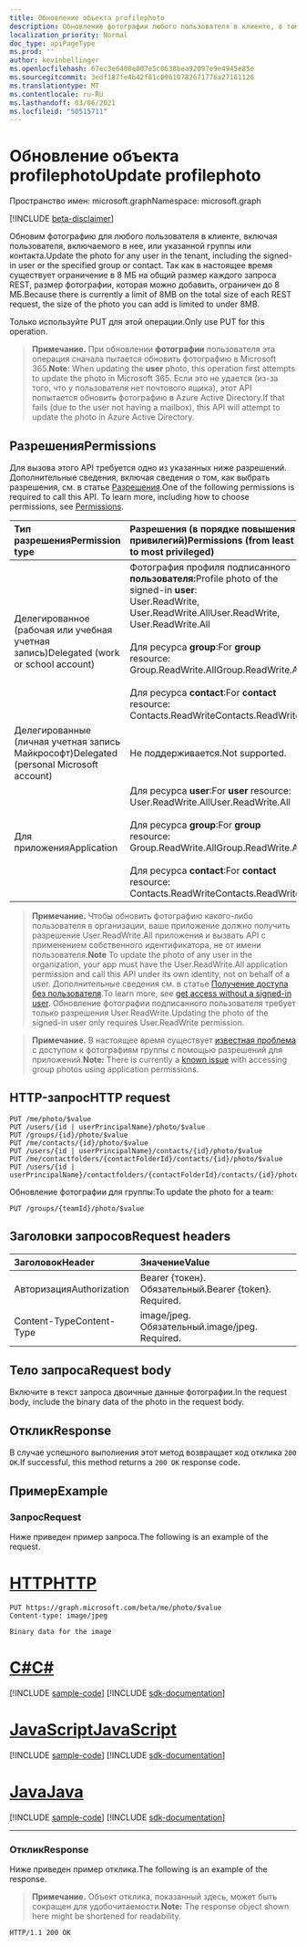 ```yaml
---
title: Обновление объекта profilephoto
description: Обновление фотографии любого пользователя в клиенте, в том числе пользователя, выполнившего вход, либо указанной группы или контакта. Так как
localization_priority: Normal
doc_type: apiPageType
ms.prod: ''
author: kevinbellinger
ms.openlocfilehash: 67ec3e6400e007e5c0638bea92097e9e4945e85e
ms.sourcegitcommit: 3edf187fe4b42f81c09610782671776a27161126
ms.translationtype: MT
ms.contentlocale: ru-RU
ms.lasthandoff: 03/06/2021
ms.locfileid: "50515711"
---
```

# <a name="update-profilephoto"></a><span data-ttu-id="d8516-104">Обновление объекта profilephoto</span><span class="sxs-lookup"><span data-stu-id="d8516-104">Update profilephoto</span></span>

<span data-ttu-id="d8516-105">Пространство имен: microsoft.graph</span><span class="sxs-lookup"><span data-stu-id="d8516-105">Namespace: microsoft.graph</span></span>

[!INCLUDE [beta-disclaimer](../../includes/beta-disclaimer.md)]

<span data-ttu-id="d8516-106">Обновим фотографию для любого пользователя в клиенте, включая пользователя, включаемого в нее, или указанной группы или контакта.</span><span class="sxs-lookup"><span data-stu-id="d8516-106">Update the photo for any user in the tenant, including the signed-in user or the specified group or contact.</span></span> <span data-ttu-id="d8516-107">Так как в настоящее время существует ограничение в 8 МБ на общий размер каждого запроса REST, размер фотографии, которая можно добавить, ограничен до 8 МБ.</span><span class="sxs-lookup"><span data-stu-id="d8516-107">Because there is currently a limit of 8MB on the total size of each REST request, the size of the photo you can add is limited to under 8MB.</span></span>

<span data-ttu-id="d8516-108">Только используйте PUT для этой операции.</span><span class="sxs-lookup"><span data-stu-id="d8516-108">Only use PUT for this operation.</span></span>

> <span data-ttu-id="d8516-109">**Примечание.** При обновлении **фотографии** пользователя эта операция сначала пытается обновить фотографию в Microsoft 365.</span><span class="sxs-lookup"><span data-stu-id="d8516-109">**Note**:  When updating the **user** photo, this operation first attempts to update the photo in Microsoft 365.</span></span> <span data-ttu-id="d8516-110">Если это не удается (из-за того, что у пользователя нет почтового ящика), этот API попытается обновить фотографию в Azure Active Directory.</span><span class="sxs-lookup"><span data-stu-id="d8516-110">If that fails (due to the user not having a mailbox), this API will attempt to update the photo in Azure Active Directory.</span></span>

## <a name="permissions"></a><span data-ttu-id="d8516-111">Разрешения</span><span class="sxs-lookup"><span data-stu-id="d8516-111">Permissions</span></span>
<span data-ttu-id="d8516-p104">Для вызова этого API требуется одно из указанных ниже разрешений. Дополнительные сведения, включая сведения о том, как выбрать разрешения, см. в статье [Разрешения](/graph/permissions-reference).</span><span class="sxs-lookup"><span data-stu-id="d8516-p104">One of the following permissions is required to call this API. To learn more, including how to choose permissions, see [Permissions](/graph/permissions-reference).</span></span>

|<span data-ttu-id="d8516-114">Тип разрешения</span><span class="sxs-lookup"><span data-stu-id="d8516-114">Permission type</span></span>      | <span data-ttu-id="d8516-115">Разрешения (в порядке повышения привилегий)</span><span class="sxs-lookup"><span data-stu-id="d8516-115">Permissions (from least to most privileged)</span></span>              |
|:--------------------|:---------------------------------------------------------|
|<span data-ttu-id="d8516-116">Делегированное (рабочая или учебная учетная запись)</span><span class="sxs-lookup"><span data-stu-id="d8516-116">Delegated (work or school account)</span></span>     | <span data-ttu-id="d8516-117">Фотография профиля подписанного **пользователя:**</span><span class="sxs-lookup"><span data-stu-id="d8516-117">Profile photo of the signed-in **user**:</span></span><br/><span data-ttu-id="d8516-118">User.ReadWrite, User.ReadWrite.All</span><span class="sxs-lookup"><span data-stu-id="d8516-118">User.ReadWrite, User.ReadWrite.All</span></span><br /><br /><span data-ttu-id="d8516-119">Для ресурса **group**:</span><span class="sxs-lookup"><span data-stu-id="d8516-119">For **group** resource:</span></span><br /><span data-ttu-id="d8516-120">Group.ReadWrite.All</span><span class="sxs-lookup"><span data-stu-id="d8516-120">Group.ReadWrite.All</span></span><br /><br /><span data-ttu-id="d8516-121">Для ресурса **contact**:</span><span class="sxs-lookup"><span data-stu-id="d8516-121">For **contact** resource:</span></span><br /><span data-ttu-id="d8516-122">Contacts.ReadWrite</span><span class="sxs-lookup"><span data-stu-id="d8516-122">Contacts.ReadWrite</span></span> |
|<span data-ttu-id="d8516-123">Делегированные (личная учетная запись Майкрософт)</span><span class="sxs-lookup"><span data-stu-id="d8516-123">Delegated (personal Microsoft account)</span></span> | <span data-ttu-id="d8516-124">Не поддерживается.</span><span class="sxs-lookup"><span data-stu-id="d8516-124">Not supported.</span></span> |
|<span data-ttu-id="d8516-125">Для приложения</span><span class="sxs-lookup"><span data-stu-id="d8516-125">Application</span></span>                            | <span data-ttu-id="d8516-126">Для ресурса **user**:</span><span class="sxs-lookup"><span data-stu-id="d8516-126">For **user** resource:</span></span><br/><span data-ttu-id="d8516-127">User.ReadWrite.All</span><span class="sxs-lookup"><span data-stu-id="d8516-127">User.ReadWrite.All</span></span><br /><br /><span data-ttu-id="d8516-128">Для ресурса **group**:</span><span class="sxs-lookup"><span data-stu-id="d8516-128">For **group** resource:</span></span><br /><span data-ttu-id="d8516-129">Group.ReadWrite.All</span><span class="sxs-lookup"><span data-stu-id="d8516-129">Group.ReadWrite.All</span></span><br /><br /><span data-ttu-id="d8516-130">Для ресурса **contact**:</span><span class="sxs-lookup"><span data-stu-id="d8516-130">For **contact** resource:</span></span><br /><span data-ttu-id="d8516-131">Contacts.ReadWrite</span><span class="sxs-lookup"><span data-stu-id="d8516-131">Contacts.ReadWrite</span></span> |

> <span data-ttu-id="d8516-132">**Примечание.** Чтобы обновить фотографию какого-либо пользователя в организации, ваше приложение должно получить разрешение User.ReadWrite.All приложения и вызвать API с применением собственного идентификатора, не от имени пользователя.</span><span class="sxs-lookup"><span data-stu-id="d8516-132">**Note** To update the photo of any user in the organization, your app must have the User.ReadWrite.All application permission and call this API under its own identity, not on behalf of a user.</span></span> <span data-ttu-id="d8516-133">Дополнительные сведения см. в статье [Получение доступа без пользователя](/graph/auth-v2-service).</span><span class="sxs-lookup"><span data-stu-id="d8516-133">To learn more, see [get access without a signed-in user](/graph/auth-v2-service).</span></span> <span data-ttu-id="d8516-134">Обновление фотографии подписанного пользователя требует только разрешения User.ReadWrite.</span><span class="sxs-lookup"><span data-stu-id="d8516-134">Updating the photo of the signed-in user only requires User.ReadWrite permission.</span></span>

> <span data-ttu-id="d8516-135">**Примечание.** В настоящее время существует [известная проблема](/graph/known-issues#groups) с доступом к фотографиям группы с помощью разрешений для приложений.</span><span class="sxs-lookup"><span data-stu-id="d8516-135">**Note:**  There is currently a [known issue](/graph/known-issues#groups) with accessing group photos using application permissions.</span></span>

## <a name="http-request"></a><span data-ttu-id="d8516-136">HTTP-запрос</span><span class="sxs-lookup"><span data-stu-id="d8516-136">HTTP request</span></span>
<!-- { "blockType": "ignored" } -->
```http
PUT /me/photo/$value
PUT /users/{id | userPrincipalName}/photo/$value
PUT /groups/{id}/photo/$value
PUT /me/contacts/{id}/photo/$value
PUT /users/{id | userPrincipalName}/contacts/{id}/photo/$value
PUT /me/contactfolders/{contactFolderId}/contacts/{id}/photo/$value
PUT /users/{id | userPrincipalName}/contactfolders/{contactFolderId}/contacts/{id}/photo/$value
```

<span data-ttu-id="d8516-137">Обновление фотографии для группы:</span><span class="sxs-lookup"><span data-stu-id="d8516-137">To update the photo for a team:</span></span>

<!-- { "blockType": "ignored" } -->
```http
PUT /groups/{teamId}/photo/$value
```

## <a name="request-headers"></a><span data-ttu-id="d8516-138">Заголовки запросов</span><span class="sxs-lookup"><span data-stu-id="d8516-138">Request headers</span></span>
| <span data-ttu-id="d8516-139">Заголовок</span><span class="sxs-lookup"><span data-stu-id="d8516-139">Header</span></span>       | <span data-ttu-id="d8516-140">Значение</span><span class="sxs-lookup"><span data-stu-id="d8516-140">Value</span></span> |
|:---------------|:--------|
| <span data-ttu-id="d8516-141">Авторизация</span><span class="sxs-lookup"><span data-stu-id="d8516-141">Authorization</span></span>  | <span data-ttu-id="d8516-p106">Bearer {токен}. Обязательный.</span><span class="sxs-lookup"><span data-stu-id="d8516-p106">Bearer {token}. Required.</span></span>  |
| <span data-ttu-id="d8516-144">Content-Type</span><span class="sxs-lookup"><span data-stu-id="d8516-144">Content-Type</span></span>  | <span data-ttu-id="d8516-p107">image/jpeg. Обязательный.</span><span class="sxs-lookup"><span data-stu-id="d8516-p107">image/jpeg. Required.</span></span>  |

## <a name="request-body"></a><span data-ttu-id="d8516-147">Тело запроса</span><span class="sxs-lookup"><span data-stu-id="d8516-147">Request body</span></span>
<span data-ttu-id="d8516-148">Включите в текст запроса двоичные данные фотографии.</span><span class="sxs-lookup"><span data-stu-id="d8516-148">In the request body, include the binary data of the photo in the request body.</span></span>

## <a name="response"></a><span data-ttu-id="d8516-149">Отклик</span><span class="sxs-lookup"><span data-stu-id="d8516-149">Response</span></span>

<span data-ttu-id="d8516-150">В случае успешного выполнения этот метод возвращает код отклика `200 OK`.</span><span class="sxs-lookup"><span data-stu-id="d8516-150">If successful, this method returns a `200 OK` response code.</span></span>

## <a name="example"></a><span data-ttu-id="d8516-151">Пример</span><span class="sxs-lookup"><span data-stu-id="d8516-151">Example</span></span>
### <a name="request"></a><span data-ttu-id="d8516-152">Запрос</span><span class="sxs-lookup"><span data-stu-id="d8516-152">Request</span></span>
<span data-ttu-id="d8516-153">Ниже приведен пример запроса.</span><span class="sxs-lookup"><span data-stu-id="d8516-153">The following is an example of the request.</span></span>

# <a name="http"></a>[<span data-ttu-id="d8516-154">HTTP</span><span class="sxs-lookup"><span data-stu-id="d8516-154">HTTP</span></span>](#tab/http)
<!-- {
  "blockType": "request",
  "name": "update_profilephoto"
}-->
```http
PUT https://graph.microsoft.com/beta/me/photo/$value
Content-type: image/jpeg

Binary data for the image

```
# <a name="c"></a>[<span data-ttu-id="d8516-155">C#</span><span class="sxs-lookup"><span data-stu-id="d8516-155">C#</span></span>](#tab/csharp)
[!INCLUDE [sample-code](../includes/snippets/csharp/update-profilephoto-csharp-snippets.md)]
[!INCLUDE [sdk-documentation](../includes/snippets/snippets-sdk-documentation-link.md)]

# <a name="javascript"></a>[<span data-ttu-id="d8516-156">JavaScript</span><span class="sxs-lookup"><span data-stu-id="d8516-156">JavaScript</span></span>](#tab/javascript)
[!INCLUDE [sample-code](../includes/snippets/javascript/update-profilephoto-javascript-snippets.md)]
[!INCLUDE [sdk-documentation](../includes/snippets/snippets-sdk-documentation-link.md)]

# <a name="java"></a>[<span data-ttu-id="d8516-157">Java</span><span class="sxs-lookup"><span data-stu-id="d8516-157">Java</span></span>](#tab/java)
[!INCLUDE [sample-code](../includes/snippets/java/update-profilephoto-java-snippets.md)]
[!INCLUDE [sdk-documentation](../includes/snippets/snippets-sdk-documentation-link.md)]

---

### <a name="response"></a><span data-ttu-id="d8516-158">Отклик</span><span class="sxs-lookup"><span data-stu-id="d8516-158">Response</span></span>
<span data-ttu-id="d8516-159">Ниже приведен пример отклика.</span><span class="sxs-lookup"><span data-stu-id="d8516-159">The following is an example of the response.</span></span> 

><span data-ttu-id="d8516-160">**Примечание.** Объект отклика, показанный здесь, может быть сокращен для удобочитаемости.</span><span class="sxs-lookup"><span data-stu-id="d8516-160">**Note:** The response object shown here might be shortened for readability.</span></span>
<!-- {
  "blockType": "response",
  "truncated": true,
  "@odata.type": "microsoft.graph.profilePhoto"
} -->
```http
HTTP/1.1 200 OK
```

<!-- uuid: 8fcb5dbc-d5aa-4681-8e31-b001d5168d79
2015-10-25 14:57:30 UTC -->
<!--
{
  "type": "#page.annotation",
  "description": "Update profilephoto",
  "keywords": "",
  "section": "documentation",
  "tocPath": "",
  "suppressions": [
  ]
}
-->


